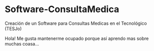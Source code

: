 # Software-ConsultaMedica
Creación de un Software para Consultas Medicas en el Tecnológico  (TESJo)

Hola! Me gusta mantenerme ocupado porque así aprendo mas sobre muchas coasa...
